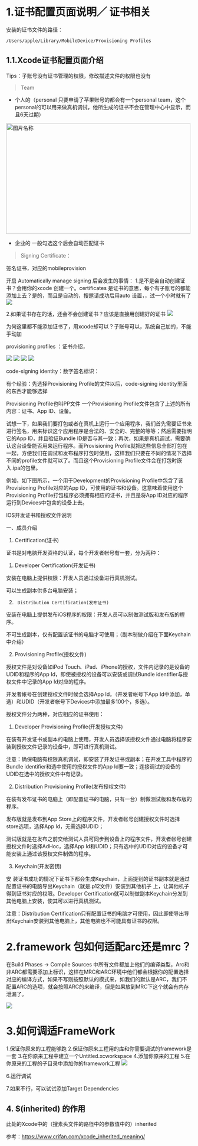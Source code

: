 # 1.证书配置页面说明／ 证书相关
安装的证书文件的路径：

```
/Users/apple/Library/MobileDevice/Provisioning Profiles
```

## 1.1.Xcode证书配置页面介绍
Tips：子账号没有证书管理的权限，修改描述文件的权限也没有
> Team
 
* 个人的（personal  只要申请了苹果账号的都会有一个personal team，这个personal的可以用来做真机调试，他所生成的证书不会在管理中心中显示，而且6天过期）

<image src="media/14987234669123.png" width="500" height="300" alt="图片名称" align=center/>

* 企业的 一般勾选这个后会自动匹配证书

> Signing Certificate：

签名证书，对应的mobileprovision

开启 Automatically manage signing 后会发生的事情：
1.是不是会自动创建证书？会用你的xcode 创建一个。certificates 是证书的意思，每个有子账号的都能添加上去？是的，而且是自动的，搜邀请成功后用auto 设置，，过一个小时就有了
![](media/14987234968572.png)

2.如果证书存在的话，还会不会创建证书？应该是直接用创建好的证书
![](media/14987235065777.png)




为何这里都不能添加证书了，用xcode却可以？子账号可以，系统自己加的，不能手动加


provisioning profiles ：证书介绍，

![](media/14987235375310.png)
![](media/14987235431310.png)
![](media/14987235495232.png)
![](media/14987235578583.png)










code-signing identity：数字签名标识：

有个经验：先选择Provisioning Profile的文件以后，code-signing identity里面的东西才能够选择


Provisioning Profile也叫PP文件
一个Provisioning Profile文件包含了上述的所有内容：证书、App ID、设备。

试想一下，如果我们要打包或者在真机上运行一个应用程序，我们首先需要证书来进行签名，用来标识这个应用程序是合法的、安全的、完整的等等；然后需要指明它的App ID，并且验证Bundle ID是否与其一致；再次，如果是真机调试，需要确认这台设备能否用来运行程序。而Provisioning Profile就把这些信息全部打包在一起，方便我们在调试和发布程序打包时使用，这样我们只要在不同的情况下选择不同的profile文件就可以了。而且这个Provisioning Profile文件会在打包时嵌入.ipa的包里。


例如，如下图所示，一个用于Development的Provisioning Profile中包含了该Provisioning Profile对应的App ID，可使用的证书和设备。这意味着使用这个Provisioning Profile打包程序必须拥有相应的证书，并且是将App ID对应的程序运行到Devices中包含的设备上去。


IOS开发证书和授权文件说明  


一、成员介绍
1.    Certification(证书)

证书是对电脑开发资格的认证，每个开发者帐号有一套，分为两种：

1)    Developer Certification(开发证书)

安装在电脑上提供权限：开发人员通过设备进行真机测试。

可以生成副本供多台电脑安装；

2)      Distribution Certification(发布证书)

安装在电脑上提供发布iOS程序的权限：开发人员可以制做测试版和发布版的程序。

不可生成副本，仅有配置该证书的电脑才可使用；（副本制做介绍在下面Keychain中介绍）



2.    Provisioning Profile(授权文件)

授权文件是对设备如iPod Touch、iPad、iPhone的授权，文件内记录的是设备的UDID和程序的App Id，即使被授权的设备可以安装或调试Bundle identifier与授权文件中记录的App Id对应的程序。

开发者帐号在创建授权文件时候会选择App Id，（开发者帐号下App Id中添加，单选）和UDID（开发者帐号下Devices中添加最多100个，多选）。

授权文件分为两种，对应相应的证书使用：

1)    Developer Provisioning Profile(开发授权文件)

在装有开发证书或副本的电脑上使用，开发人员选择该授权文件通过电脑将程序安装到授权文件记录的设备中，即可进行真机测试。

注意：确保电脑有权限真机调试，即安装了开发证书或副本；在开发工具中程序的Bundle identifier和选中使用的授权文件的App Id要一致；连接调试的设备的UDID在选中的授权文件中有记录。

2)    Distribution Provisioning Profile(发布授权文件)

在装有发布证书的电脑上（即配置证书的电脑，只有一台）制做测试版和发布版的程序。

发布版就是发布到App Store上的程序文件，开发者帐号创建授权文件时选择store选项，选择App Id，无需选择UDID；

测试版就是在发布之前交给测试人员可同步到设备上的程序文件，开发者帐号创建授权文件时选择AdHoc，选择App Id和UDID；只有选中的UDID对应的设备才可能安装上通过该授权文件制做的程序。

3.    Keychain(开发密钥)

安 装证书成功的情况下证书下都会生成Keychain，上面提到的证书副本就是通过配置证书的电脑导出Keychain（就是.p12文件）安装到其他机子 上，让其他机子得到证书对应的权限。Developer Certification就可以制做副本Keychain分发到其他电脑上安装，使其可以进行真机测试。

注意：Distribution Certification只有配置证书的电脑才可使用，因此即使导出导出Keychain安装到其他电脑上，其他电脑也不可能具有证书的权限。


# 2.framework 包如何适配arc还是mrc？

在Build Phases -> Compile Sources 中所有文件都加上他们的编译类型，Arc和非ARC都需要添加上标识，这样在MRC和ARC环境中他们都会根据你的配置选择对应的编译方式，如果不写则按照默认的模式来，如我们的默认是ARC，我们不配置ARC的选项，就会按照ARC的来编译，但是如果放到MRC下这个就会有内存泄漏了。

![](media/14987246977997.png)

# 3.如何调适FrameWork
1.保证你原来的工程能够跑
2.保证你原来工程用的库和你需要调试的framework是一套
3.在你原来工程中建立一个Untitled.xcworkspace
4.添加你原来的工程
5.在你原来的工程的子目录中添加你的framework工程
![](media/15021156336131.jpg)

6.运行调试

 7.如果不行，可以试试添加Target Dependencies
## 4. $(inherited) 的作用
 此处的Xcode中的（搜素头文件的路径中的参数值中的）inherited
 
 参考：https://www.crifan.com/xcode_inherited_meaning/




